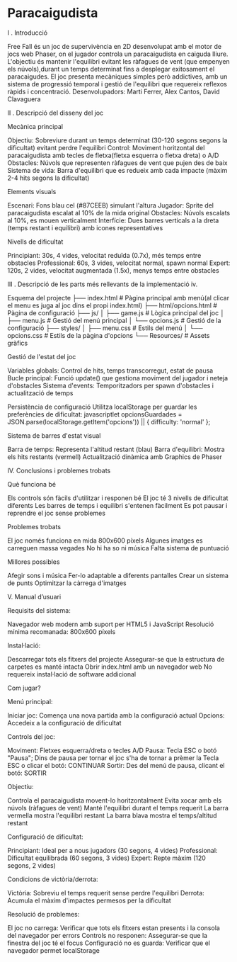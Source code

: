 # Paracaigudista
I . Introducció

Free Fall és un joc de supervivència en 2D desenvolupat amb el motor de jocs web Phaser, on el jugador controla un paracaigudista en caiguda lliure. L'objectiu és mantenir l'equilibri evitant les ràfagues de vent (que empenyen els núvols),durant un temps determinat fins a desplegar exitosament el paracaigudes.
El joc presenta mecàniques simples però addictives, amb un sistema de progressió temporal i gestió de l'equilibri que requereix reflexos ràpids i concentració.
Desenvolupadors: Marti Ferrer, Alex Cantos, David Clavaguera

II . Descripció del disseny del joc

Mecànica principal

Objectiu: Sobreviure durant un temps determinat (30-120 segons segons la dificultat) evitant perdre l'equilibri
Control: Moviment horitzontal del paracaigudista amb tecles de fletxa(fletxa esquerra o fletxa dreta) o A/D
Obstacles: Núvols que representen ràfagues de vent que pujen des de baix
Sistema de vida: Barra d'equilibri que es redueix amb cada impacte (màxim 2-4 hits segons la dificultat)

Elements visuals

Escenari: Fons blau cel (#87CEEB) simulant l'altura
Jugador: Sprite del paracaigudista escalat al 10% de la mida original
Obstacles: Núvols escalats al 10%, es mouen verticalment
Interfície: Dues barres verticals a la dreta (temps restant i equilibri) amb icones representatives

Nivells de dificultat

Principiant: 30s, 4 vides, velocitat reduïda (0.7x), més temps entre obstacles
Professional: 60s, 3 vides, velocitat normal, spawn normal
Expert: 120s, 2 vides, velocitat augmentada (1.5x), menys temps entre obstacles

III . Descripció de les parts més rellevants de la implementació iv.

Esquema del projecte
├── index.html          # Pàgina principal amb menú(al clicar el menu es juga al joc dins el propi index.html)
├── html/opcions.html   # Pàgina de configuració
├── js/
│   ├── game.js         # Lògica principal del joc
│   ├── menu.js         # Gestió del menú principal
│   └── opcions.js      # Gestió de la configuració
├── styles/
│   ├── menu.css        # Estils del menú
│   └── opcions.css     # Estils de la pàgina d'opcions
└── Resources/          # Assets gràfics

Gestió de l'estat del joc

Variables globals: Control de hits, temps transcorregut, estat de pausa
Bucle principal: Funció update() que gestiona moviment del jugador i neteja d'obstacles
Sistema d'events: Temporitzadors per spawn d'obstacles i actualització de temps

Persistència de configuració
Utilitza localStorage per guardar les preferències de dificultat:
javascriptlet opcionsGuardades = JSON.parse(localStorage.getItem('opcions')) || { difficulty: 'normal' };

Sistema de barres d'estat visual

Barra de temps: Representa l'altitud restant (blau)
Barra d'equilibri: Mostra els hits restants (vermell)
Actualització dinàmica amb Graphics de Phaser

IV. Conclusions i problemes trobats

Què funciona bé

Els controls són fàcils d'utilitzar i responen bé
El joc té 3 nivells de dificultat diferents
Les barres de temps i equilibri s'entenen fàcilment
Es pot pausar i reprendre el joc sense problemes

Problemes trobats

El joc només funciona en mida 800x600 píxels
Algunes imatges es carreguen massa vegades
No hi ha so ni música
Falta sistema de puntuació

Millores possibles

Afegir sons i música
Fer-lo adaptable a diferents pantalles
Crear un sistema de punts
Optimitzar la càrrega d'imatges

V. Manual d’usuari

Requisits del sistema:

Navegador web modern amb suport per HTML5 i JavaScript
Resolució mínima recomanada: 800x600 píxels

Instal·lació:

Descarregar tots els fitxers del projecte
Assegurar-se que la estructura de carpetes es manté intacta
Obrir index.html amb un navegador web
No requereix instal·lació de software addicional

Com jugar?

Menú principal:

Iniciar joc: Comença una nova partida amb la configuració actual
Opcions: Accedeix a la configuració de dificultat

Controls del joc:

Moviment: Fletxes esquerra/dreta o tecles A/D
Pausa: Tecla ESC o botó "Pausa"; Dins de pausa per tornar el joc s'ha de tornar a prèmer la Tecla ESC o clicar el botó: CONTINUAR
Sortir: Des del menú de pausa, clicant el botó: SORTIR

Objectiu:

Controla el paracaigudista movent-lo horitzontalment
Evita xocar amb els núvols (ràfagues de vent)
Manté l'equilibri durant el temps requerit
La barra vermella mostra l'equilibri restant
La barra blava mostra el temps/altitud restant

Configuració de dificultat:

Principiant: Ideal per a nous jugadors (30 segons, 4 vides)
Professional: Dificultat equilibrada (60 segons, 3 vides)
Expert: Repte màxim (120 segons, 2 vides)

Condicions de victòria/derrota:

Victòria: Sobreviu el temps requerit sense perdre l'equilibri
Derrota: Acumula el màxim d'impactes permesos per la dificultat

Resolució de problemes:

El joc no carrega: Verificar que tots els fitxers estan presents i la consola del navegador per errors
Controls no responen: Assegurar-se que la finestra del joc té el focus
Configuració no es guarda: Verificar que el navegador permet localStorage




